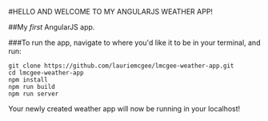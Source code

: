 #HELLO AND WELCOME TO MY ANGULARJS WEATHER APP!

##My *first* AngularJS app.

###To run the app, navigate to where you'd like it to be in your terminal, and run:

```
git clone https://github.com/lauriemcgee/lmcgee-weather-app.git
cd lmcgee-weather-app
npm install
npm run build
npm run server

```

Your newly created weather app will now be running in your localhost!